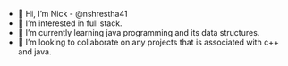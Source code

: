 - 👋 Hi, I’m Nick - @nshrestha41
- 👀 I’m interested in full stack.
- 🌱 I’m currently learning java programming and its data structures.
- 💞️ I’m looking to collaborate on any projects that is associated with c++ and java.

<!---
nshrestha41/nshrestha41 is a ✨ special ✨ repository because its `README.md` (this file) appears on your GitHub profile.
You can click the Preview link to take a look at your changes.
--->
